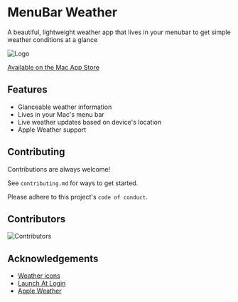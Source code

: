 
# MenuBar Weather

A beautiful, lightweight weather app that lives in your menubar to get simple weather conditions at a glance


![Logo](https://is5-ssl.mzstatic.com/image/thumb/Purple123/v4/22/05/fd/2205fd56-f4fd-9ceb-4280-e5eb798cf9d0/AppIcon-85-220-0-4-2x.png/460x0w.webp)

[Available on the Mac App Store](https://apps.apple.com/gb/app/menubar-weather/id1662381447)


## Features

- Glanceable weather information
- Lives in your Mac's menu bar 
- Live weather updates based on device's location
- Apple Weather support


## Contributing

Contributions are always welcome!

See `contributing.md` for ways to get started.

Please adhere to this project's `code of conduct`.

## Contributors 

![Contributors](https://contrib.rocks/image?repo=Nathan1258/Menubar-Weather)

## Acknowledgements

 - [Weather icons](https://www.figma.com/@zvosh)
 - [Launch At Login](https://github.com/sindresorhus/LaunchAtLogin)
 - [Apple Weather](https://developer.apple.com/weatherkit/data-source-attribution/)

